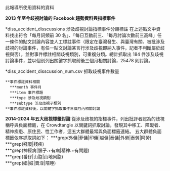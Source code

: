 此報導所使用資料的資料

**2013 年至今歧視討論的 Facebook 趨勢資料與指標事件**


  *diss_accident_disscussions 涉及歧視討論指標事件分類標註
  在上述貼文中資料找出符合「每月詞頻前 30 名」、「每日互動前三、「每月討論次數前三高峰」任一條件的貼文討論內容並人工標註事件（限定在臺灣發生、與臺灣有關、被批涉及歧視的討論事件，有任一貼文討論某言行涉及歧視即納入事件，記者不判斷屬於歧視與否），並對事件標註相關歧視類別，可重複分類。總計抓取出 184 件涉及歧視討論事件，並以個別列出關鍵字抓取前後三個月相關討論，25478 則討論。
  
  *diss_accident_disscussion_num.csv
  抓取歧視事件數量
  
    **事件標註資料相關
      ***month 事件月
      ***item 事件標題
      ***type 涉及歧視類別
      ***subtype 涉及歧視子類別
    **事件標註資料後，以關鍵字抓取事件三個月內相關討論
  
**2014-2024 年五大歧視標籤討論**
從涉及歧視的指標事件，列出批評者認為的歧視稱呼與負面標籤，在 Crowdtangle 以關鍵詞抓取討論，發現其中移工、障礙者、精神疾患、原住民、性工作者，這五大群體最常與負面標籤連結。
五大群體負面標籤依序抓取詞如下：
    ***grep(外傭|菲傭|印傭|越傭|泰傭|外勞|泰勞|阿勞) 
    ***grep(殘廢|殘疾)                            
    ***grep(神經病|腦子.+有病|精神.+有問題)       
    ***grep(番仔|山胞|山地同胞)                   
    ***grep(娼|妓|賣淫|陪睡)                    

   
   
   
    
    
